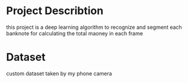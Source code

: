 # Project Describtion
this project is a deep learning algorithm to recognize and segment each banknote for calculating the total maoney in each frame 

# Dataset
custom dataset taken by my phone camera

